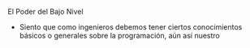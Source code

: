 El Poder del Bajo Nivel

- Siento que como ingenieros debemos tener ciertos conocimientos básicos o generales sobre la programación, aún así nuestro 



